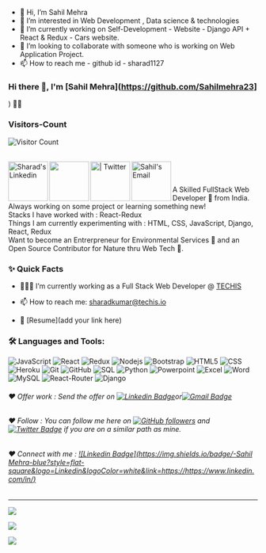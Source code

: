 - 👋 Hi, I’m Sahil Mehra
- 👀 I’m interested in Web Development , Data science & technologies
- 🌱 I’m currently working on Self-Development -  Website - Django API + React & Redux - Cars website.
- 💞️ I’m looking to collaborate with someone who is working on Web Application Project.
- 📫 How to reach me - github id - sharad1127

<!---
sharad1127/sharad1127 is a ✨ special ✨ repository because its `README.md` (this file) appears on your GitHub profile.
You can click the Preview link to take a look at your changes.
--->
### Hi there 👋, I'm [Sahil Mehra](https://github.com/Sahilmehra23]
) 👨‍💻

### Visitors-Count
![Visitor Count](https://profile-counter.glitch.me/{Sahilmehra23}/count.svg)   

<br/>

<a href="https://">
  <img align="left" alt="Sharad's Linkedin" width="80px" src="https://img.shields.io/badge/LinkedIn-0077B5?style=for-the-badge&logo=linkedin&logoColor=white" />
</a>

<a href="add your link here">
  <img align="left" alt="" width="80px" src="https://img.shields.io/badge/Telegram-2CA5E0?style=for-the-badge&logo=telegram&logoColor=white" />
</a>

<a href="add your link here">
  <img align="left" alt=" | Twitter" width="80px" src="https://img.shields.io/badge/Twitter-1DA1F2?style=for-the-badge&logo=twitter&logoColor=white" />
</a>

<a href="mailto:">
  <img align="left" alt="Sahil's Email" width="80px" src="https://img.shields.io/badge/Gmail-D14836?style=for-the-badge&logo=gmail&logoColor=white" />
</a>


<br />

<br/>

<p>
A Skilled FullStack Web Developer 🚀 from India. Always working on some project or learning something new!
<br/>
Stacks I have worked with : React-Redux
<br/>  
Things I am currently experimenting with : HTML, CSS, JavaScript, Django, React, Redux
<br/>
Want to become an Entrerpreneur for Environmental Services 🌳 and an Open Source Contributor for Nature thru Web Tech 💚.
</p>


  
  
### ✨ Quick Facts

- 👨🏽‍💻 I’m currently working as a Full Stack Web Developer @ [TECHIS](https://techis.io/)

- 📫 How to reach me: sharadkumar@techis.io
- 📝 [Resume](add your link here)

### 🛠️ Languages and Tools:

![JavaScript](https://img.shields.io/badge/JavaScript-F7DF1E?style=for-the-badge&logo=javascript&logoColor=black)
![React](https://img.shields.io/badge/C%2B%2B-00599C?style=for-the-badge&logo=c%2B%2B&logoColor=white)
![Redux](https://img.shields.io/badge/Redux-593D88?style=for-the-badge&logo=redux&logoColor=white)
![Nodejs](https://img.shields.io/badge/Node.js-43853D?style=for-the-badge&logo=node.js&logoColor=white)
![Bootstrap](https://img.shields.io/badge/Bootstrap-563D7C?style=for-the-badge&logo=bootstrap&logoColor=white)
![HTML5](	https://img.shields.io/badge/HTML-239120?style=for-the-badge&logo=html5&logoColor=white)
![CSS](https://img.shields.io/badge/CSS-239120?&style=for-the-badge&logo=css3&logoColor=white)
![Heroku](https://img.shields.io/badge/Heroku-430098?style=for-the-badge&logo=heroku&logoColor=white)
![Git](https://img.shields.io/badge/-Git-black?style=flat-square&logo=git)
![GitHub](https://img.shields.io/badge/-GitHub-black?style=flat-square&logo=github)
![SQL](https://img.shields.io/badge/SQLite-07405E?style=for-the-badge&logo=sqlite&logoColor=white)
![Python](https://img.shields.io/badge/Python-3776AB?style=for-the-badge&logo=python&logoColor=white)
![Powerpoint](https://img.shields.io/badge/Microsoft_PowerPoint-B7472A?style=for-the-badge&logo=microsoft-powerpoint&logoColor=white)
![Excel](https://img.shields.io/badge/Microsoft_Excel-217346?style=for-the-badge&logo=microsoft-excel&logoColor=white)
![Word](https://img.shields.io/badge/Microsoft_Word-2B579A?style=for-the-badge&logo=microsoft-word&logoColor=white)
![MySQL](https://img.shields.io/badge/MySQL-00000F?style=for-the-badge&logo=mysql&logoColor=white)
![React-Router](https://img.shields.io/badge/React_Router-CA4245?style=for-the-badge&logo=react-router&logoColor=white)
![Django](https://img.shields.io/badge/Django-092E20?style=for-the-badge&logo=django&logoColor=white)



###### ❤️ Offer work : Send the offer on [![Linkedin Badge](https://img.shields.io/badge/-Sahil-blue?style=flat-square&logo=Linkedin&logoColor=white&link=https://www.linkedin.com/in/shubhamshrivastava600/)](https://www.linkedin.com/in//)or[![Gmail Badge](https://img.shields.io/badge/-sahil@techis.io-c14438?style=flat-square&logo=Gmail&logoColor=white&link=mailto:sahil@techis.io)](mailto:sharadkumar@techis.io)


###### ❤️ Follow : You can follow me here on [![GitHub followers](https://img.shields.io/github/followers/sahil?label=Follow&style=social)](https://github.com/shubhams83/?tab=follow) and [![Twitter Badge](https://img.shields.io/badge/-@mrkunjiraman-1ca0f1?style=flat-square&labelColor=1ca0f1&logo=twitter&logoColor=white&link=https://twitter.com/)](https://twitter.com/) if you are on a similar path as mine.


###### ❤️ Connect with me : [![Linkedin Badge](https://img.shields.io/badge/-Sahil Mehra-blue?style=flat-square&logo=Linkedin&logoColor=white&link=https://https://www.linkedin.com/in/)](https://www.linkedin.com/in)


----------------------------------------------------------

![](https://github-readme-stats.vercel.app/api?username=Sahilmehra23&theme=blue-green)


![](https://github-readme-stats.vercel.app/api/top-langs/?username=Sahilmehra23&theme=blue-green)


![](https://img.shields.io/badge/Maintained%3F-yes-green.svg)

<!---
krishnakishor13/krishnakishor13 is a ✨ special ✨ repository because its `README.md` (this file) appears on your GitHub profile.
You can click the Preview link to take a look at your changes.
--->
